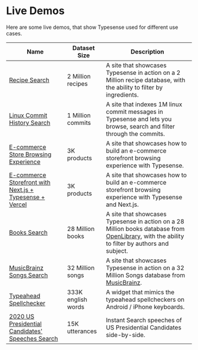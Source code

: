 # Live Demos

Here are some live demos, that show Typesense used for different use cases. 

| Name        | Dataset Size | Description |
| ----------- | ------------ | ----------- |
| [Recipe Search](https://recipe-search.typesense.org/) | 2 Million recipes | A site that showcases Typesense in action on a 2 Million recipe database, with the ability to filter by ingredients.|
| [Linux Commit History Search](https://linux-commits-search.typesense.org/) | 1 Million commits | A site that indexes 1M linux commit messages in Typesense and lets you browse, search and filter through the commits.|
| [E-commerce Store Browsing Experience](https://ecommerce-store.typesense.org/) | 3K products |A site that showcases how to build an e-commerce storefront browsing experience with Typesense. |
| [E-commerce Storefront with Next.js + Typesense + Vercel](https://showcase-nextjs-typesense-ecommerce-store.vercel.app/) | 3K products |A site that showcases how to build an e-commerce storefront browsing experience with Typesense and Next.js. |
| [Books Search](https://books-search.typesense.org/) | 28 Million books | A site that showcases Typesense in action on a 28 Million books database from [OpenLibrary](https://openlibrary.org/), with the ability to filter by authors and subject. |
| [MusicBrainz Songs Search](https://songs-search.typesense.org/) | 32 Million songs | A site that showcases Typesense in action on a 32 Million Songs database from [MusicBrainz](https://musicbrainz.org/). |
| [Typeahead Spellchecker](https://spellcheck.typesense.org/) | 333K english words | A widget that mimics the typeahead spellcheckers on Android / iPhone keyboards. |
| [2020 US Presidential Candidates' Speeches Search](https://biden-trump-speeches-search.typesense.org/) | 15K utterances | Instant Search speeches of US Presidential Candidates side-by-side. |
